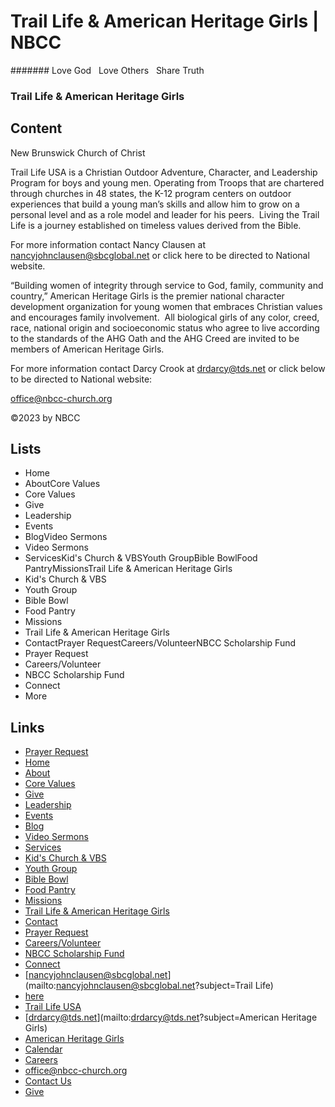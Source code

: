 # Trail Life & American Heritage Girls | NBCC

####### Love God   Love Others   Share Truth

### Trail Life & American Heritage Girls

## Content

New Brunswick Church of Christ

Trail Life USA is a Christian Outdoor Adventure, Character, and Leadership Program for boys and young men. Operating from Troops that are chartered through churches in 48 states, the K-12 program centers on outdoor experiences that build a young man’s skills and allow him to grow on a personal level and as a role model and leader for his peers.  Living the Trail Life is a journey established on timeless values derived from the Bible.

For more information contact Nancy Clausen at nancyjohnclausen@sbcglobal.net or click here to be directed to National website.

“Building women of integrity through service to God, family, community and country,” American Heritage Girls is the premier national character development organization for young women that embraces Christian values and encourages family involvement.  All biological girls of any color, creed, race, national origin and socioeconomic status who agree to live according to the standards of the AHG Oath and the AHG Creed are invited to be members of American Heritage Girls.

For more information contact Darcy Crook at drdarcy@tds.net or click below to be directed to National website:

office@nbcc-church.org

©2023 by NBCC

## Lists

- Home
- AboutCore Values
- Core Values
- Give
- Leadership
- Events
- BlogVideo Sermons
- Video Sermons
- ServicesKid's Church & VBSYouth GroupBible BowlFood PantryMissionsTrail Life & American Heritage Girls
- Kid's Church & VBS
- Youth Group
- Bible Bowl
- Food Pantry
- Missions
- Trail Life & American Heritage Girls
- ContactPrayer RequestCareers/VolunteerNBCC Scholarship Fund
- Prayer Request
- Careers/Volunteer
- NBCC Scholarship Fund
- Connect
- More

## Links

- [Prayer Request](../prayer-request/index.html)
- [Home](../index.html)
- [About](../about/index.html)
- [Core Values](../core-values/index.html)
- [Give](../give/index.html)
- [Leadership](../leadership/index.html)
- [Events](../events/index.html)
- [Blog](../blog/index.html)
- [Video Sermons](../video-sermons/index.html)
- [Services](../services/index.html)
- [Kid's Church & VBS](../kids-church/index.html)
- [Youth Group](../youth-group/index.html)
- [Bible Bowl](../bible-bowl/index.html)
- [Food Pantry](../food-pantry/index.html)
- [Missions](../missions/index.html)
- [Trail Life & American Heritage Girls](./index.html)
- [Contact](../contact/index.html)
- [Prayer Request](../prayer-request/index.html)
- [Careers/Volunteer](../careers-volunteer/index.html)
- [NBCC Scholarship Fund](../scholarship/index.html)
- [Connect](../members/index.html)
- [nancyjohnclausen@sbcglobal.net](mailto:nancyjohnclausen@sbcglobal.net?subject=Trail Life)
- [here](https://www.traillifeusa.com/)
- [Trail Life USA](https://www.traillifeusa.com/)
- [drdarcy@tds.net](mailto:drdarcy@tds.net?subject=American Heritage Girls)
- [American Heritage Girls](https://americanheritagegirls.org/)
- [Calendar](../events/index.html)
- [Careers](../careers-volunteer/index.html)
- [office@nbcc-church.org](mailto:office@nbcc-church.org)
- [Contact Us](../contact/index.html)
- [Give](../give/index.html)

